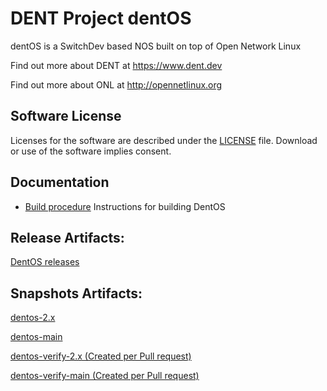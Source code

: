 DENT Project dentOS
===================

dentOS is a SwitchDev based NOS built on top of Open Network Linux

Find out more about DENT at https://www.dent.dev

Find out more about ONL  at http://opennetlinux.org

Software License
-----------------

Licenses for the software are described under the [LICENSE](LICENSE) file.  Download or use of the software implies consent.

Documentation
-------------

* [Build procedure](https://github.com/dentproject/dentOS/wiki/Building)
    Instructions for building DentOS

Release Artifacts:
-----------------
[DentOS releases](https://repos.refinery.dev/service/rest/repository/browse/dent/releases/org/dent/)

Snapshots Artifacts:
-------------------

[dentos-2.x](https://repos.refinery.dev/service/rest/repository/browse/dent/snapshots/org/dent/dentos/dentos-merge-2.x/)

[dentos-main](https://repos.refinery.dev/service/rest/repository/browse/dent/snapshots/org/dent/dentos/dentos-merge-main/)

[dentos-verify-2.x (Created per Pull request)](https://repos.refinery.dev/service/rest/repository/browse/dent/snapshots/org/dent/dentos/dentos-verify-2.x/)

[dentos-verify-main (Created per Pull request)](https://repos.refinery.dev/service/rest/repository/browse/dent/snapshots/org/dent/dentos/dentos-verify-main/)

